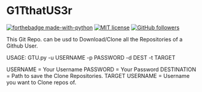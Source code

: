 # G1TthatUS3r
[![forthebadge made-with-python](http://ForTheBadge.com/images/badges/made-with-python.svg)](https://www.python.org/)
[![MIT license](https://img.shields.io/badge/License-MIT-blue.svg)](https://lbesson.mit-license.org/)
[![GitHub followers](https://img.shields.io/github/followers/Bl4cKc34sEr.svg?style=social&label=Follow&maxAge=2592000)](https://github.com/Bl4cKc34sEr?tab=followers)

This Git Repo. can be usd to Download/Clone all the Repositories of a Github User.

USAGE: GTU.py -u USERNAME -p PASSWORD -d DEST -t TARGET
  
USERNAME = Your Username
PASSWORD = Your Password
DESTINATION = Path to save the Clone Repositories.
TARGET USERNAME = Username you want to Clone repos of.
